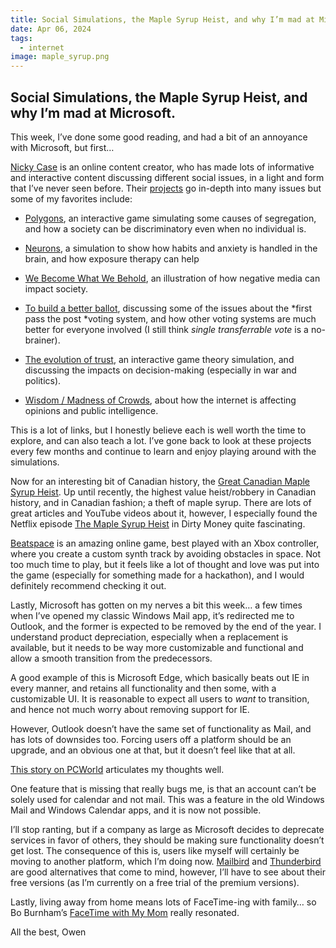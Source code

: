 ```yaml
---
title: Social Simulations, the Maple Syrup Heist, and why I’m mad at Microsoft.
date: Apr 06, 2024
tags:
  - internet
image: maple_syrup.png
---
```

## Social Simulations, the Maple Syrup Heist, and why I’m mad at Microsoft.

This week, I’ve done some good reading, and had a bit of an annoyance with Microsoft, but first…

[Nicky Case](https://ncase.me/) is an online content creator, who has made lots of informative and interactive content discussing different social issues, in a light and form that I’ve never seen before. Their [projects](https://ncase.me/projects/) go in-depth into many issues but some of my favorites include:

* [Polygons](https://ncase.me/polygons/), an interactive game simulating some causes of segregation, and how a society can be discriminatory even when no individual is.

* [Neurons](https://ncase.me/neurons/), a simulation to show how habits and anxiety is handled in the brain, and how exposure therapy can help

* [We Become What We Behold](https://ncase.itch.io/wbwwb), an illustration of how negative media can impact society.

* [To build a better ballot](https://ncase.me/ballot/), discussing some of the issues about the *first pass the post *voting system, and how other voting systems are much better for everyone involved (I still think *single transferrable vote* is a no-brainer).

* [The evolution of trust](https://ncase.me/trust/), an interactive game theory simulation, and discussing the impacts on decision-making (especially in war and politics).

* [Wisdom / Madness of Crowds](https://ncase.me/crowds/), about how the internet is affecting opinions and public intelligence.

This is a lot of links, but I honestly believe each is well worth the time to explore, and can also teach a lot. I’ve gone back to look at these projects every few months and continue to learn and enjoy playing around with the simulations.

Now for an interesting bit of Canadian history, the [Great Canadian Maple Syrup Heist](https://en.wikipedia.org/wiki/Great_Canadian_Maple_Syrup_Heist). Up until recently, the highest value heist/robbery in Canadian history, and in Canadian fashion; a theft of maple syrup. There are lots of great articles and YouTube videos about it, however, I especially found the Netflix episode [The Maple Syrup Heist](https://www.imdb.com/title/tt7909196/) in Dirty Money quite fascinating.

[Beatspace](https://bolddunkley.itch.io/beatspace) is an amazing online game, best played with an Xbox controller, where you create a custom synth track by avoiding obstacles in space. Not too much time to play, but it feels like a lot of thought and love was put into the game (especially for something made for a hackathon), and I would definitely recommend checking it out.

Lastly, Microsoft has gotten on my nerves a bit this week… a few times when I’ve opened my classic Windows Mail app, it’s redirected me to Outlook, and the former is expected to be removed by the end of the year. I understand product depreciation, especially when a replacement is available, but it needs to be way more customizable and functional and allow a smooth transition from the predecessors.

A good example of this is Microsoft Edge, which basically beats out IE in every manner, and retains all functionality and then some, with a customizable UI. It is reasonable to expect all users to *want* to transition, and hence not much worry about removing support for IE.

However, Outlook doesn’t have the same set of functionality as Mail, and has lots of downsides too. Forcing users off a platform should be an upgrade, and an obvious one at that, but it doesn’t feel like that at all.

[This story on PCWorld](https://www.pcworld.com/article/606623/the-best-email-client-for-you-may-be-mail-not-outlook.html) articulates my thoughts well.

One feature that is missing that really bugs me, is that an account can’t be solely used for calendar and not mail. This was a feature in the old Windows Mail and Windows Calendar apps, and it is now not possible.

I’ll stop ranting, but if a company as large as Microsoft decides to deprecate services in favor of others, they should be making sure functionality doesn’t get lost. The consequence of this is, users like myself will certainly be moving to another platform, which I’m doing now. [Mailbird](https://www.getmailbird.com/) and [Thunderbird](https://www.thunderbird.net/en-GB/) are good alternatives that come to mind, however, I’ll have to see about their free versions (as I’m currently on a free trial of the premium versions).

Lastly, living away from home means lots of FaceTime-ing with family… so Bo Burnham’s [FaceTime with My Mom](https://www.youtube.com/watch?v=ChgFo74WxZ8) really resonated.

All the best,
Owen
